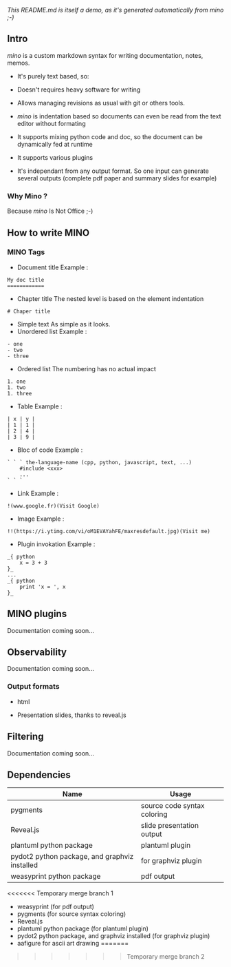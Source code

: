 _This README.md is itself a demo, as it's generated automatically from mino ;-)_

## Intro
_mino_ is a custom markdown syntax for writing documentation, notes, memos.
-  It's purely text based, so:
  -  Doesn't requires heavy software for writing
  -  Allows managing revisions as usual with git or others tools.

-  _mino_ is indentation based so documents can even be read from the text editor without formating

-  It supports mixing python code and doc, so the document can be dynamically fed at runtime
-  It supports various plugins
-  It's independant from any output format. So one input can generate several outputs (complete pdf paper and summary slides for example)

### Why Mino ?
Because _mino_ Is Not Office ;-)

## How to write MINO

### MINO Tags
-  Document title
Example :
```text
My doc title
============

```

-  Chapter title
The nested level is based on the element indentation
```text
# Chaper title

```

-  Simple text
As simple as it looks.
-  Unordered list
Example :
```text
- one
- two
- three

```

-  Ordered list
The numbering has no actual impact
```text
1. one
1. two
1. three

```

-  Table
Example :
```text
| x | y |
| 1 | 1 |
| 2 | 4 |
| 3 | 9 |

```

-  Bloc of code
Example :
```text
` ` ` the-language-name (cpp, python, javascript, text, ...)
    #include <xxx>
    ...
` ` `

```

-  Link
Example :
```text
!(www.google.fr)(Visit Google)

```

-  Image
Example :
```text
!!(https://i.ytimg.com/vi/oM1EVAYahFE/maxresdefault.jpg)(Visit me)

```

-  Plugin invokation
Example :
```text
_{ python
    x = 3 + 3
}_
...
_{ python
    print 'x = ', x 
}_

```


## MINO plugins
Documentation coming soon...

## Observability
Documentation coming soon...

### Output formats
-  html

-  Presentation slides, thanks to reveal.js

## Filtering
Documentation coming soon...

## Dependencies
 Name  |  Usage 
--- | ---
 pygments  |  source code syntax coloring 
 Reveal.js  |  slide presentation output 
 plantuml python package  |  plantuml plugin 
 pydot2 python package, and graphviz installed  |  for graphviz plugin 
 weasyprint python package  |  pdf output 

<<<<<<< Temporary merge branch 1
- weasyprint (for pdf output)
- pygments (for source syntax coloring)
- Reveal.js
- plantuml python package (for plantuml plugin)
- pydot2 python package, and graphviz installed (for graphviz plugin)
- aafigure for ascii art drawing
=======
>>>>>>> Temporary merge branch 2
